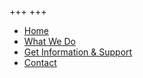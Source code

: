 +++
+++
- [Home](/)
- [What We Do](/what-we-do)
- [Get Information & Support](get-support)
- [Contact](/contact)